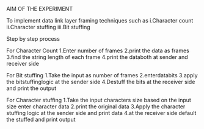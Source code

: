 AIM OF THE EXPERIMENT

To implement data link layer framing techniques such as
i.Character count ii.Character stuffing iii.Bit stuffing

Step by step process

For Character Count
1.Enter number of frames
2.print the data as frames
3.find the string length of each frame
4.print the databoth at sender and receiver side

For Bit stuffing
1.Take the input as number of frames
2.enterdatabits
3.apply the bitstuffinglogic at the sender side
4.Destuff the bits at the receiver side and print the output

For Character stuffing
1.Take the input characters size based on the input size enter character data
2.print the original data
3.Apply the character stuffing logic at the sender side and print data
4.at the receiver side default the stuffed and print output


